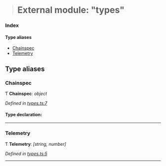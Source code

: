 > # External module: "types"

### Index

#### Type aliases

* [Chainspec](_types_.md#chainspec)
* [Telemetry](_types_.md#telemetry)

## Type aliases

###  Chainspec

Ƭ **Chainspec**: *object*

*Defined in [types.ts:7](https://github.com/polkadot-js/common/blob/0021731/packages/chainspec/src/types.ts#L7)*

#### Type declaration:

___

###  Telemetry

Ƭ **Telemetry**: *[string, number]*

*Defined in [types.ts:5](https://github.com/polkadot-js/common/blob/0021731/packages/chainspec/src/types.ts#L5)*

___